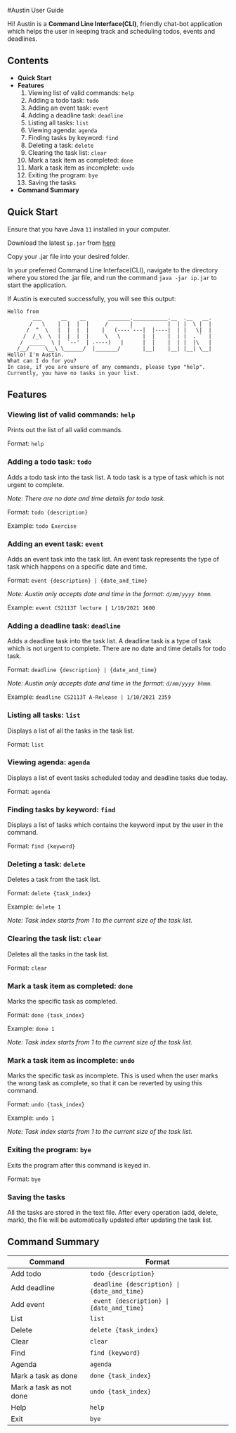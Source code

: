 #Austin User Guide

Hi! Austin is a **Command Line Interface(CLI)**, friendly chat-bot
application which helps the user in keeping track and scheduling todos, 
events and deadlines.
## Contents
* __Quick Start__
* __Features__
    1. Viewing list of valid commands: ```help```
    2. Adding a todo task: ```todo```
    3. Adding an event task: ```event```
    4. Adding a deadline task: ```deadline```
    5. Listing all tasks: ```list```
    6. Viewing agenda: ```agenda```
    7. Finding tasks by keyword: ```find```
    8. Deleting a task: ```delete```
    9. Clearing the task list: ```clear```
    10. Mark a task item as completed: ```done```
    11. Mark a task item as incomplete: ```undo```
    12. Exiting the program: ```bye```
    13. Saving the tasks
* __Command Summary__
## Quick Start
Ensure that you have Java ```11``` installed in your computer.

Download the latest ```ip.jar``` from [here](https://github.com/madhanse/ip/releases/tag/A-Release)

Copy your .jar file into your desired folder.

In your preferred Command Line Interface(CLI), navigate to the directory where you stored the .jar file,
and run the command ```java -jar ip.jar``` to start the application.

If Austin is executed successfully, you will see this output:
```
Hello from
        ___      __    __       _______.___________.__  .__   __.
       /   \    |  |  |  |     /       |           |  | |  \ |  |
      /  ^  \   |  |  |  |    |   (----`---|  |----|  | |   \|  |
     /  /_\  \  |  |  |  |     \   \       |  |    |  | |  . `  |
    /  _____  \ |  `--'  | .----)   |      |  |    |  | |  |\   |
   /__/     \__\ \______/  |_______/       |__|    |__| |__| \__|  
Hello! I'm Austin.
What can I do for you?
In case, if you are unsure of any commands, please type "help".
Currently, you have no tasks in your list.
```
## Features 

### Viewing list of valid commands: ```help```

Prints out the list of all valid commands.

Format: ```help```

### Adding a todo task: ```todo```

Adds a todo task into the task list. A todo task is a type of task which is not urgent to complete. 

*Note: There are no date and time details for todo task.*

Format: ```todo {description}```

Example: ```todo Exercise``` 
### Adding an event task: ```event```

Adds an event task into the task list. An event task represents the type of task which happens on a specific date
and time.

Format: ```event {description} | {date_and_time}```

*Note: Austin only accepts date and time in the format: ```d/mm/yyyy hhmm```.*

Example: ```event CS2113T lecture | 1/10/2021 1600```

### Adding a deadline task: ```deadline```

Adds a deadline task into the task list. A deadline task is a type of task which is not urgent to complete. There are
no date and time details for todo task.

Format: ```deadline {description} | {date_and_time}```

*Note: Austin only accepts date and time in the format: ```d/mm/yyyy hhmm```.*

Example: ```deadline CS2113T A-Release | 1/10/2021 2359```

### Listing all tasks: ```list```

Displays a list of all the tasks in the task list.

Format: ```list```

### Viewing agenda: ```agenda```

Displays a list of event tasks scheduled today and deadline tasks due today.

Format: ```agenda```

### Finding tasks by keyword: ```find```

Displays a list of tasks which contains the keyword input by the user in the command.

Format: ```find {keyword}```

### Deleting a task: ```delete```

Deletes a task from the task list.

Format: ```delete {task_index}```

Example: ```delete 1```

*Note: Task index starts from 1 to the current size of the task list.*

### Clearing the task list: ```clear```

Deletes all the tasks in the task list.

Format: ```clear```

### Mark a task item as completed: ```done```

Marks the specific task as completed.

Format: ```done {task_index}```

Example: ```done 1```

*Note: Task index starts from 1 to the current size of the task list.*

### Mark a task item as incomplete: ```undo```

Marks the specific task as incomplete. This is used when the user marks the wrong task as complete, so that it
can be reverted by using this command.

Format: ```undo {task_index}```

Example: ```undo 1```

*Note: Task index starts from 1 to the current size of the task list.*

### Exiting the program: ```bye```

Exits the program after this command is keyed in.

Format: ```bye```

### Saving the tasks

All the tasks are stored in the text file. After every operation (add, delete, mark), the file will be 
automatically updated after updating the task list.
## Command Summary
| **Command** | **Format**| 
| ------- | -----| 
| Add todo | `todo {description}`| 
| Add deadline | <code> deadline {description} &#124; {date_and_time} </code> | 
| Add event | <code> event {description} &#124; {date_and_time} </code> | 
| List |`list`| 
| Delete | `delete {task_index}`| 
| Clear | `clear` |
| Find | `find {keyword}`| 
| Agenda | `agenda` |
| Mark a task as done | `done {task_index}`| 
| Mark a task as not done | `undo {task_index}`|
| Help | `help` |
| Exit | `bye`| 

